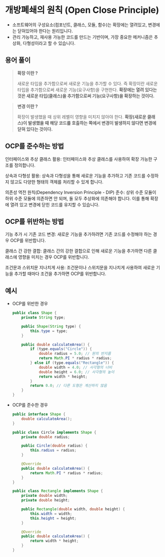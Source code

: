 # 개방폐쇄의 원칙 (Open Close Principle)
- 소프트웨어의 구성요소(컴포넌트, 클래스, 모듈, 함수)는 확장에는 열려있고, 변경에는 닫혀있어야 한다는 원리입니다.
- 관리 가능하고, 재사용 가능한 코드를 만드는 기반이며, 가장 중요한 메커니즘은 추상화, 다형성이라고 할 수 있습니다.
 
## 용어 풀이
> **확장 이란 ?**
>
>새로운 타입을 추가함으로써 새로운 기능을 추가할 수 있다. 즉 확장이란 새로운 타입을 추가함으로써 새로운 기능(요구사항)을 구현한다. **확장에는 열려 있다는 것은 새로운 타입(클래스)을 추가함으로써 기능(요구사항)을 확장하는 것이다.**

> **변경 이란 ?**
>
> 확장이 발생했을 때 상위 레벨이 영향을 미치지 않아야 한다. **확장(새로운 클래스)이 발생했을 때 해당 코드를 호출하는 쪽에서 변경이 발생하지 않다면 변경에 닫혀 있다는 것이다.**


## OCP를 준수하는 방법

인터페이스와 추상 클래스 활용: 인터페이스와 추상 클래스를 사용하여 확장 가능한 구조를 정의합니다.

상속과 다형성 활용: 상속과 다형성을 통해 새로운 기능을 추가하고 기존 코드를 수정하지 않고도 다양한 형태의 객체를 처리할 수 있게 합니다.

의존성 역전 원칙(Dependency Inversion Principle - DIP) 준수: 상위 수준 모듈이 하위 수준 모듈에 의존하면 안 되며, 둘 모두 추상화에 의존해야 합니다. 이를 통해 확장에 열려 있고 변경에 닫힌 코드를 유지할 수 있습니다.

## OCP를 위반하는 방법

기능 추가 시 기존 코드 변경: 새로운 기능을 추가하려면 기존 코드를 수정해야 하는 경우 OCP를 위반합니다.

클래스 간 강한 결합: 클래스 간의 강한 결합으로 인해 새로운 기능을 추가하면 다른 클래스에 영향을 미치는 경우 OCP를 위반합니다.

조건문과 스위치문 지나치게 사용: 조건문이나 스위치문을 지나치게 사용하여 새로운 기능을 추가할 때마다 조건을 추가하면 OCP를 위반합니다.

## 예시

- OCP를 위반한 경우
    ```java
    public class Shape {
        private String type;
    
        public Shape(String type) {
            this.type = type;
        }
    
        public double calculateArea() {
            if (type.equals("Circle")) {
                double radius = 5.0; // 원의 반지름
                return Math.PI * radius * radius;
            } else if (type.equals("Rectangle")) {
                double width = 4.0; // 사각형의 너비
                double height = 6.0; // 사각형의 높이
                return width * height;
            }
            return 0.0; // 다른 도형은 계산하지 않음
        }
    }
    ```
  
- OCP를 준수한 경우
    ```java
    public interface Shape {
        double calculateArea();
    }
    
    public class Circle implements Shape {
        private double radius;
    
        public Circle(double radius) {
            this.radius = radius;
        }
    
        @Override
        public double calculateArea() {
            return Math.PI * radius * radius;
        }
    }
    
    public class Rectangle implements Shape {
        private double width;
        private double height;
    
        public Rectangle(double width, double height) {
            this.width = width;
            this.height = height;
        }
    
        @Override
        public double calculateArea() {
            return width * height;
        }
    }
    ```